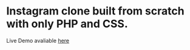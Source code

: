 # Instagram clone built from scratch with only PHP and CSS. 

Live Demo avaliable
[here](https://phpstagram.000webhostapp.com/)
